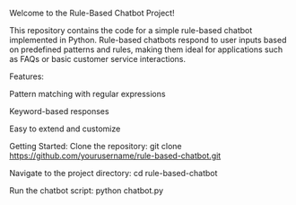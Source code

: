 Welcome to the Rule-Based Chatbot Project!


This repository contains the code for a simple rule-based chatbot implemented in Python. Rule-based chatbots respond to user inputs based on predefined patterns and rules, making them ideal for applications such as FAQs or basic customer service interactions.


Features:

Pattern matching with regular expressions

Keyword-based responses

Easy to extend and customize



Getting Started:
Clone the repository: git clone https://github.com/yourusername/rule-based-chatbot.git

Navigate to the project directory: cd rule-based-chatbot

Run the chatbot script: python chatbot.py

